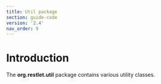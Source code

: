 ```yaml
---
title: Util package
section: guide-code
version: '2.4'
nav_order: 9
---
```

# Introduction

The **org.restlet.util** package contains various utility classes.
